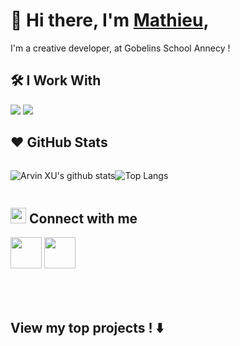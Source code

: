 # 👋 Hi there, I'm <a href="http://mathieu-chavanel.fr">Mathieu</a>,

I'm a creative developer, at Gobelins School Annecy !



## 🛠 I Work With

<img src="https://skillicons.dev/icons?i=python,unity,nuxtjs,vuejs,nodejs,astro,php,empty,supabase,mysql,pinia"/>
<img src="https://skillicons.dev/icons?i=github,git,docker,vscode,empty,figma,blender,photoshop"/>


[gitHub-action]: https://img.shields.io/badge/-GitHub_Actions-black?style=flat&logo=github
[gitmoji]: https://img.shields.io/badge/-😉_Gitmoji_Commit_Workflow-black?style=flat
[gcw]: https://github.com/arvinxx/gitmoji-commit-workflow

## ❤️ GitHub Stats

<div style="display:flex">
  
![Arvin XU's github stats](https://github-readme-stats.vercel.app/api?username=math-pixel&show_icons=true)
  
![Top Langs](https://github-readme-stats.vercel.app/api/top-langs/?username=math-pixel&layout=compact)
</div>

## <img style="width:25px;" src="https://freeiconshop.com/wp-content/uploads/edd/share-flat.png"/>  Connect with me
<a href="https://www.linkedin.com/in/mathieu-chavanel-50488b251/" ><img style="width:50px;" src="https://cdn-icons-png.freepik.com/512/1384/1384889.png"></img></a>
<a href="mailto:contact@mathieu-chavanel.fr" ><img style="width:50px;" src="https://cdn-icons-png.freepik.com/512/994/994503.png"></img></a>


<br>
<br>


## View my top projects ! ⬇️


